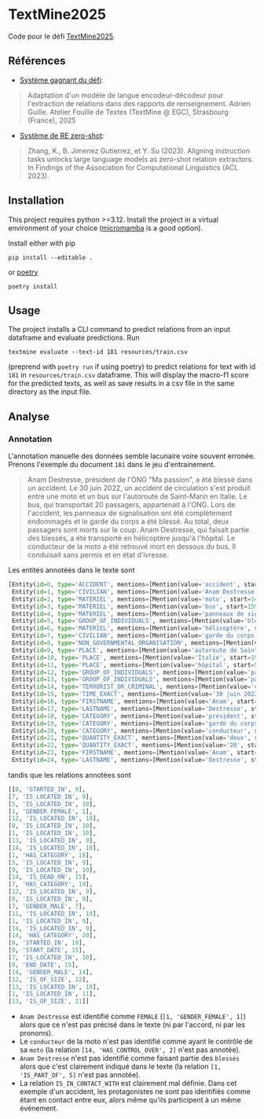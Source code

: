 # TextMine2025

Code pour le défi [TextMine2025](https://www.kaggle.com/competitions/defi-text-mine-2025-permanent).

## Références

- [Système gagnant du défi](https://github.com/AdrienGuille/TextMine2025):

> Adaptation d'un modèle de langue encodeur-décodeur pour l'extraction de relations dans des rapports de renseignement. Adrien Guille. Atelier Fouille de Textes (TextMine @ EGC), Strasbourg (France), 2025

- [Système de RE zero-shot](https://arxiv.org/pdf/2305.11159):

> Zhang, K., B. Jimenez Gutierrez, et Y. Su (2023). Aligning instruction tasks unlocks large language models as zero-shot relation extractors. In Findings of the Association for Computational Linguistics (ACL 2023).

## Installation

This project requires python >=3.12. Install the project in a virtual environment of your choice ([micromamba](https://mamba.readthedocs.io/en/latest/user_guide/micromamba.html) is a good option).

Install either with pip

```console
pip install --editable .
```

or [poetry](https://python-poetry.org/)

```console
poetry install
```

## Usage

The project installs a CLI command to predict relations from an input dataframe and evaluate predictions. Run

```console
textmine evaluate --text-id 181 resources/train.csv
```

(preprend with `poetry run` if using poetry) to predict relations for text with id `181` in `resources/train.csv` dataframe. This will display the macro-f1 score for the predicted texts, as well as save results in a csv file in the same directory as the input file.

## Analyse

### Annotation

L'annotation manuelle des données semble lacunaire voire souvent erronée. Prenons l'exemple du document `181` dans le jeu d'entrainement.

> Anam Destresse, président de l'ONG "Ma passion", a été blessé dans un accident. Le 30 juin 2022, un accident de circulation s'est produit entre une moto et un bus sur l'autoroute de Saint-Marin en Italie. Le bus, qui transportait 20 passagers, appartenait à l'ONG. Lors de l'accident, les panneaux de signalisation ont été complètement endommagés et le garde du corps a été blessé. Au total, deux passagers sont morts sur le coup. Anam Destresse, qui faisait partie des blessés, a été transporté en hélicoptère jusqu'à l'hôpital. Le conducteur de la moto a été retrouvé mort en dessous du bus. Il conduisait sans permis et en état d'ivresse.

Les entités annotées dans le texte sont

```python
[Entity(id=0, type='ACCIDENT', mentions=[Mention(value='accident', start=70, end=78), Mention(value='accident de circulation', start=100, end=123), Mention(value='accident', start=275, end=283)]),
 Entity(id=1, type='CIVILIAN', mentions=[Mention(value='Anam Destresse', start=0, end=14), Mention(value='Anam Destresse', start=431, end=445)]),
 Entity(id=2, type='MATERIEL', mentions=[Mention(value='moto', start=148, end=152), Mention(value='moto', start=550, end=554)]),
 Entity(id=3, type='MATERIEL', mentions=[Mention(value='bus', start=159, end=162), Mention(value='bus', start=208, end=211), Mention(value='bus', start=589, end=592)]),
 Entity(id=4, type='MATERIEL', mentions=[Mention(value='panneaux de signalisation', start=289, end=314)]),
 Entity(id=5, type='GROUP_OF_INDIVIDUALS', mentions=[Mention(value='blessés', start=470, end=477)]),
 Entity(id=6, type='MATERIEL', mentions=[Mention(value='hélicoptère', start=499, end=510)]),
 Entity(id=7, type='CIVILIAN', mentions=[Mention(value='garde du corps', start=353, end=367)]),
 Entity(id=8, type='NON_GOVERNMENTAL_ORGANISATION', mentions=[Mention(value='Ma passion', start=36, end=46), Mention(value='ONG', start=260, end=263)]),
 Entity(id=9, type='PLACE', mentions=[Mention(value='autoroute de Saint-Marin', start=169, end=193)]),
 Entity(id=10, type='PLACE', mentions=[Mention(value='Italie', start=197, end=203)]),
 Entity(id=11, type='PLACE', mentions=[Mention(value='hôpital', start=521, end=528)]),
 Entity(id=12, type='GROUP_OF_INDIVIDUALS', mentions=[Mention(value='passagers', start=233, end=242)]),
 Entity(id=13, type='GROUP_OF_INDIVIDUALS', mentions=[Mention(value='passagers', start=397, end=406)]),
 Entity(id=14, type='TERRORIST_OR_CRIMINAL', mentions=[Mention(value='conducteur', start=533, end=543), Mention(value='Il', start=594, end=596)]),
 Entity(id=15, type='TIME_EXACT', mentions=[Mention(value='30 juin 2022', start=83, end=95)]),
 Entity(id=16, type='FIRSTNAME', mentions=[Mention(value='Anam', start=0, end=4)]),
 Entity(id=17, type='LASTNAME', mentions=[Mention(value='Destresse', start=5, end=14)]),
 Entity(id=18, type='CATEGORY', mentions=[Mention(value='président', start=16, end=25)]),
 Entity(id=19, type='CATEGORY', mentions=[Mention(value='garde du corps', start=353, end=367)]),
 Entity(id=20, type='CATEGORY', mentions=[Mention(value='conducteur', start=533, end=543)]),
 Entity(id=21, type='QUANTITY_EXACT', mentions=[Mention(value='deux', start=392, end=396)]),
 Entity(id=22, type='QUANTITY_EXACT', mentions=[Mention(value='20', start=230, end=232)]),
 Entity(id=23, type='FIRSTNAME', mentions=[Mention(value='Anam', start=431, end=435)]),
 Entity(id=24, type='LASTNAME', mentions=[Mention(value='Destresse', start=436, end=445)])]
 ```

 tandis que les relations annotées sont

 ```python
 [[0, 'STARTED_IN', 9],
 [7, 'IS_LOCATED_IN', 9],
 [5, 'IS_LOCATED_IN', 10],
 [1, 'GENDER_FEMALE', 1],
 [12, 'IS_LOCATED_IN', 10],
 [0, 'IS_LOCATED_IN', 10],
 [1, 'IS_LOCATED_IN', 10],
 [13, 'IS_LOCATED_IN', 9],
 [14, 'IS_LOCATED_IN', 10],
 [1, 'HAS_CATEGORY', 18],
 [5, 'IS_LOCATED_IN', 9],
 [9, 'IS_LOCATED_IN', 10],
 [14, 'IS_DEAD_ON', 15],
 [7, 'HAS_CATEGORY', 19],
 [12, 'IS_LOCATED_IN', 9],
 [0, 'IS_LOCATED_IN', 9],
 [7, 'GENDER_MALE', 7],
 [11, 'IS_LOCATED_IN', 10],
 [1, 'IS_LOCATED_IN', 9],
 [14, 'IS_LOCATED_IN', 9],
 [14, 'HAS_CATEGORY', 20],
 [0, 'STARTED_IN', 10],
 [0, 'START_DATE', 15],
 [7, 'IS_LOCATED_IN', 10],
 [0, 'END_DATE', 15],
 [14, 'GENDER_MALE', 14],
 [12, 'IS_OF_SIZE', 22],
 [13, 'IS_LOCATED_IN', 10],
 [1, 'IS_LOCATED_IN', 11],
 [13, 'IS_OF_SIZE', 21]]
 ```

 * `Anam Destresse` est identifié comme `FEMALE` (`[1, 'GENDER_FEMALE', 1]`) alors que ce n'est pas précisé dans le texte (ni par l'accord, ni par les pronoms).
 * Le `conducteur` de la moto n'est pas identifié comme ayant le contrôle de sa `moto` (la relation `[14, 'HAS_CONTROL_OVER', 2]` n'est pas annotée).
 * `Anam Destresse` n'est pas identifié comme faisant partie des `blessés` alors que c'est clairement indiqué dans le texte (la relation `[1, 'IS_PART_OF', 5]` n'est pas annotée).
 * La relation `IS_IN_CONTACT_WITH` est clairement mal définie. Dans cet exemple d'un accident, les protagonistes ne sont pas identifiés comme étant en contact entre eux, alors même qu'ils participent à un même événement.
